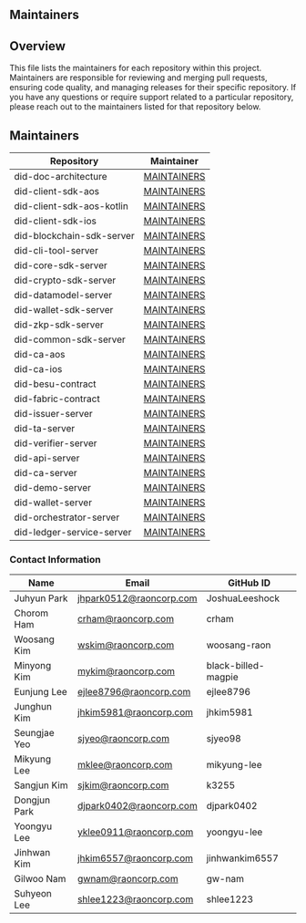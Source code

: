 ## Maintainers

## Overview

This file lists the maintainers for each repository within this project. Maintainers are responsible for reviewing and merging pull requests, ensuring code quality, and managing releases for their specific repository.
If you have any questions or require support related to a particular repository, please reach out to the maintainers listed for that repository below.

## Maintainers

| Repository         | Maintainer      |
| ------------------ | --------------- |
| did-doc-architecture            | [MAINTAINERS](https://github.com/OmniOneID/did-doc-architecture/blob/main/MAINTAINERS.md) |
| did-client-sdk-aos            | [MAINTAINERS](https://github.com/OmniOneID/did-client-sdk-aos/blob/main/MAINTAINERS.md) |
| did-client-sdk-aos-kotlin            | [MAINTAINERS](https://github.com/OmniOneID/did-client-sdk-aos-kotlin/blob/main/MAINTAINERS.md) |
| did-client-sdk-ios            | [MAINTAINERS](https://github.com/OmniOneID/did-client-sdk-ios/blob/main/MAINTAINERS.md) |
| did-blockchain-sdk-server            | [MAINTAINERS](https://github.com/OmniOneID/did-blockchain-sdk-server/blob/main/MAINTAINERS.md) |
| did-cli-tool-server            | [MAINTAINERS](https://github.com/OmniOneID/did-cli-tool-server/blob/main/MAINTAINERS.md) |
| did-core-sdk-server            | [MAINTAINERS](https://github.com/OmniOneID/did-core-sdk-server/blob/main/MAINTAINERS.md) |
| did-crypto-sdk-server            | [MAINTAINERS](https://github.com/OmniOneID/did-crypto-sdk-server/blob/main/MAINTAINERS.md) |
| did-datamodel-server            | [MAINTAINERS](https://github.com/OmniOneID/did-datamodel-server/blob/main/MAINTAINERS.md) |
| did-wallet-sdk-server            | [MAINTAINERS](https://github.com/OmniOneID/did-wallet-sdk-server/blob/main/MAINTAINERS.md) |
| did-zkp-sdk-server            | [MAINTAINERS](https://github.com/OmniOneID/did-zkp-sdk-server/blob/main/MAINTAINERS.md) |
| did-common-sdk-server            | [MAINTAINERS](https://github.com/OmniOneID/did-common-sdk-server/blob/main/MAINTAINERS.md) |
| did-ca-aos            | [MAINTAINERS](https://github.com/OmniOneID/did-ca-aos/blob/main/MAINTAINERS.md) |
| did-ca-ios            | [MAINTAINERS](https://github.com/OmniOneID/did-ca-ios/blob/main/MAINTAINERS.md) |
| did-besu-contract            | [MAINTAINERS](https://github.com/OmniOneID/did-besu-contract/blob/main/MAINTAINERS.md) |
| did-fabric-contract            | [MAINTAINERS](https://github.com/OmniOneID/did-fabric-contract/blob/main/MAINTAINERS.md) |
| did-issuer-server            | [MAINTAINERS](https://github.com/OmniOneID/did-issuer-server/blob/main/MAINTAINERS.md) |
| did-ta-server            | [MAINTAINERS](https://github.com/OmniOneID/did-ta-server/blob/main/MAINTAINERS.md) |
| did-verifier-server            | [MAINTAINERS](https://github.com/OmniOneID/did-verifier-server/blob/main/MAINTAINERS.md) |
| did-api-server            | [MAINTAINERS](https://github.com/OmniOneID/did-api-server/blob/main/MAINTAINERS.md) |
| did-ca-server            | [MAINTAINERS](https://github.com/OmniOneID/did-ca-server/blob/main/MAINTAINERS.md) |
| did-demo-server            | [MAINTAINERS](https://github.com/OmniOneID/did-demo-server/blob/main/MAINTAINERS.md) |
| did-wallet-server            | [MAINTAINERS](https://github.com/OmniOneID/did-wallet-server/blob/main/MAINTAINERS.md) |
| did-orchestrator-server            | [MAINTAINERS](https://github.com/OmniOneID/did-orchestrator-server/blob/main/MAINTAINERS.md) |
| did-ledger-service-server            | [MAINTAINERS](https://github.com/OmniOneID/did-ledger-service-server/blob/main/MAINTAINERS.md) |

### Contact Information

| Name         | Email               | GitHub ID            |
| ------------ | ------------------- | -------------------- |
| Juhyun Park  | jhpark0512@raoncorp.com | JoshuaLeeshock   |
| Chorom Ham   | crham@raoncorp.com  | crham                |
| Woosang Kim  | wskim@raoncorp.com  | woosang-raon         |
| Minyong Kim  | mykim@raoncorp.com  | black-billed-magpie  |
| Eunjung Lee  | ejlee8796@raoncorp.com | ejlee8796         |
| Junghun Kim  | jhkim5981@raoncorp.com | jhkim5981         |
| Seungjae Yeo | sjyeo@raoncorp.com  | sjyeo98              |
| Mikyung Lee  | mklee@raoncorp.com  | mikyung-lee          |
| Sangjun Kim  | sjkim@raoncorp.com  | k3255                |
| Dongjun Park | djpark0402@raoncorp.com | djpark0402       |
| Yoongyu Lee  | yklee0911@raoncorp.com | yoongyu-lee       |
| Jinhwan Kim  | jhkim6557@raoncorp.com | jinhwankim6557   |
| Gilwoo Nam   | gwnam@raoncorp.com  | gw-nam               |
| Suhyeon Lee  | shlee1223@raoncorp.com | shlee1223         |
